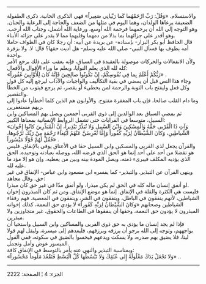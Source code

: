 ------------------------------------------------------------------------

والاستسلام. «وَقُلْ: رَبِّ ارْحَمْهُما كَما رَبَّيانِي صَغِيراً» فهي الذكرى الحانية. ذكرى
الطفولة الضعيفة يرعاها الولدان، وهما اليوم في مثلها من الضعف والحاجة إلى
الرعاية والحنان. وهو التوجه إلى الله أن يرحمهما فرحمة الله أوسع، ورعاية
الله أشمل، وجناب الله أرحب. وهو أقدر على جزائهما بما بذلا من دمهما
وقلبهما مما لا يقدر على جزائه الأبناء.  
قال الحافظ أبو بكر البزار- بإسناده- عن بريدة عن أبيه: أن رجلا كان في
الطواف حاملا أمه يطوف بها فسأل النبي- صلى الله عليه وسلم- هل أديت حقها؟
قال: لا. ولا بزفرة واحدة.  
ولأن الانفعالات والحركات موصولة بالعقيدة في السياق، فإنه يعقب على ذلك
يرجع الأمر كله لله الذي يعلم النوايا، ويعلم ما وراء الأقوال والأفعال:  
«رَبُّكُمْ أَعْلَمُ بِما فِي نُفُوسِكُمْ، إِنْ تَكُونُوا صالِحِينَ فَإِنَّهُ كانَ لِلْأَوَّابِينَ غَفُوراً» .  
وجاء هذا النص قبل أن يمضي في بقية التكاليف والواجبات والآداب ليرجع إليه
كل قول وكل فعل وليفتح باب التوبة والرحمة لمن يخطىء أو يقصر، ثم يرجع
فيتوب من الخطأ والتقصير.  
وما دام القلب صالحا، فإن باب المغفرة مفتوح. والأوابون هم الذين كلما
أخطأوا عادوا إلى ربهم مستغفرين.  
ثم يمضي السياق بعد الوالدين إلى ذوي القربى أجمعين ويصل بهم المساكين وابن
السبيل، متوسعا في القرابات حتى تشمل الروابط الإنسانية بمعناها الكبير:  
«وَآتِ ذَا الْقُرْبى حَقَّهُ وَالْمِسْكِينَ وَابْنَ السَّبِيلِ وَلا تُبَذِّرْ تَبْذِيراً، إِنَّ الْمُبَذِّرِينَ
كانُوا إِخْوانَ الشَّياطِينِ، وَكانَ الشَّيْطانُ لِرَبِّهِ كَفُوراً وَإِمَّا تُعْرِضَنَّ عَنْهُمُ ابْتِغاءَ
رَحْمَةٍ مِنْ رَبِّكَ تَرْجُوها، فَقُلْ لَهُمْ قَوْلًا مَيْسُوراً» .  
والقرآن يجعل لذي القربى والمسكين وابن السبيل حقا في الأعناق يوفى
بالإنفاق. فليس هو تفضلا من أحد على أحد إنما هو الحق الذي فرضه الله،
ووصله بعبادته وتوحيده. الحق الذي يؤديه المكلف فيبرىء ذمته، ويصل المودة
بينه وبين من يعطيه، وإن هو إلا مؤد ما عليه لله.  
وينهى القرآن عن التبذير. والتبذير- كما يفسره ابن مسعود وابن عباس-
الإنفاق في غير حق. وقال مجاهد:  
لو أنفق إنسان ماله كله في الحق لم يكن مبذرا، ولو أنفق مدّا في غير حق كان
مبذرا.  
فليست هي الكثرة والقلة في الإنفاق. إنما هو موضع الإنفاق. ومن ثم كان
المبذرون إخوان الشياطين، لأنهم ينفقون في الباطل، وينفقون في الشر،
وينفقون في المعصية. فهم رفقاء الشياطين وصحابهم «وَكانَ الشَّيْطانُ لِرَبِّهِ كَفُوراً»
لا يؤدي حق النعمة، كذلك إخوانه المبذرون لا يؤدون حق النعمة، وحقها أن
ينفقوها في الطاعات والحقوق، غير متجاوزين ولا مبذرين.  
فإذا لم يجد إنسان ما يؤدي به حق ذوي القربى والمساكين وابن السبيل واستحيا
أن يواجههم، وتوجه إلى الله يرجو أن يرزقه ويرزقهم، فليعدهم إلى ميسرة،
وليقل لهم قولا لينا، فلا يضيق بهم صدره، ولا يسكت ويدعهم فيحسوا بالضيق في
سكوته، ففي القول الميسور عوض وأمل وتجمل.  
وبمناسبة التبذير والنهي عنه يأمر بالتوسط في الإنفاق كافة:  
«وَلا تَجْعَلْ يَدَكَ مَغْلُولَةً إِلى عُنُقِكَ وَلا تَبْسُطْها كُلَّ الْبَسْطِ فَتَقْعُدَ مَلُوماً مَحْسُوراً» ..

------------------------------------------------------------------------

الجزء: 4 ¦ الصفحة: 2222
